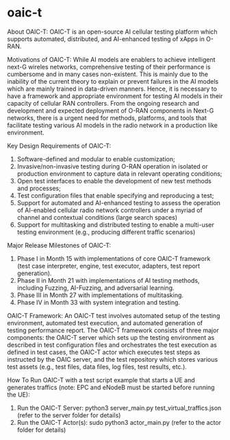 # oaic-t
About OAIC-T: OAIC-T is an open-source AI cellular testing platform which supports automated, distributed, and AI-enhanced testing of xApps in O-RAN. 

Motivations of OAIC-T: While AI models are enablers to achieve intelligent next-G wireles networks, comprehensive testing of their performance is cumbersome and in many cases non-existent. This is mainly due to the inability of the current theory to explain or prevent failures in the AI models which are mainly trained in data-driven manners. Hence, it is necessary to have a framework and appropriate environment for testing AI models in their capacity of cellular RAN controllers. From the ongoing research and development and expected deployment of O-RAN components in Next-G networks, there is a urgent need for methods, platforms, and tools that facilitate testing various AI models in the radio network in a production like environment.

Key Design Requirements of OAIC-T: 
1. Software-defined and modular to enable customization;
2. Invasive/non-invasive testing during O-RAN operation in isolated or production environment to capture data in relevant operating conditions;
3. Open test interfaces to enable the development of new test methods and processes;
4. Test configuration files that enable specifying and reproducing a test;
5. Support for automated and AI-enhanced testing to assess the operation of AI-enabled cellular radio network controllers under a myriad of channel and contextual conditions (large search spaces)
6. Support for multitasking and distributed testing to enable a multi-user testing environment (e.g., producing different traffic scenarios)

Major Release Milestones of OAIC-T:
1. Phase I in Month 15 with implementations of core OAIC-T framework (test case interpreter, engine, test executor, adapters, test report generation).	
2. Phase II in Month 21 with implementations of AI testing methods, including Fuzzing, AI-Fuzzing, and adversarial learning.
3. Phase III in Month 27 with implementations of multitasking.
4. Phase IV in Month 33 with system integration and testing.

OAIC-T Framework: An OAIC-T test involves automated setup of the testing environment, automated test execution, and automated generation of testing performance report. The OAIC-T framework consists of three major components: the OAIC-T server which sets up the testing environment as described in test configuration files and orchestrates the test execution as defined in test cases, the OAIC-T actor which executes test steps as instructed by the OAIC server, and the test repository which stores various test assets (e.g., test files, data files, log files, test results, etc.). 

How To Run OAIC-T with a test script example that starts a UE and generates traffics (note: EPC and eNodeB must be started before running the UE):
1. Run the OAIC-T Server: python3 server_main.py test_virtual_traffics.json (refer to the server folder for details)
2. Run the OAIC-T Actor(s): sudo python3 actor_main.py (refer to the actor folder for details)



